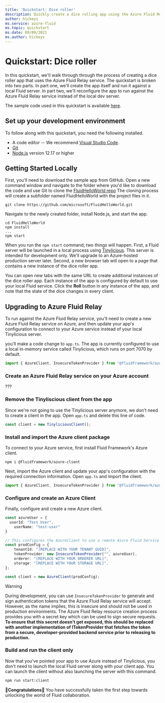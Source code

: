 ```yaml
---
title: 'Quickstart: Dice roller'
description: Quickly create a dice rolling app using the Azure Fluid Relay service
author: hickeys
ms.service: azure-fluid
ms.topic: quickstart
ms.date: 09/09/2021
ms.author: hickeys 
---
```


# Quickstart: Dice roller

In this quickstart, we'll walk through through the process of creating a dice roller app that uses the Azure Fluid Relay service. The quickstart is broken into two parts. In part one, we'll create the app itself and run it against a local Fluid server. In part two, we'll reconfigure the app to run against the Azure Fluid Relay service instead of the local dev server.

The sample code used in this quickstart is available [here](https://github.com/microsoft/FluidHelloWorld).

## Set up your development environment

To follow along with this quickstart, you need the following installed.

- A code editor -- We recommend [Visual Studio Code](https://code.visualstudio.com/).
- [Git](https://git-scm.com/downloads)
- [Node.js](https://nodejs.org/en/download) version 12.17 or higher

## Getting Started Locally

First, you'll need to download the sample app from GitHub. Open a new command window and navigate to the folder where you'd like to download the code and use Git to clone the [FluidHelloWorld repo](https://github.com/microsoft/FluidHelloWorld) The cloning process will create a subfolder named FluidHelloWorld with the project files in it.

```cli
git clone https://github.com/microsoft/FluidHelloWorld.git
```

Navigate to the newly created folder, install Node.js, and start the app.

```cli
cd FluidHelloWorld
npm install
...
npm start
```


When you run the `npm start` command, two things will happen. First, a Fluid server will be launched in a local process using [Tinylicious](https://www.npmjs.com/package/tinylicious). This server is intended for development only. We'll upgrade to an Azure-hosted production server later. Second, a new browser tab will open to a page that contains a new instance of the dice roller app. 

You can open new tabs with the same URL to create additional instances of the dice roller app. Each instance of the app is configured by default to use your local Fluid service. Click the **Roll** button in any instance of the app, and note that the state of the dice changes in every client.

## Upgrading to Azure Fluid Relay

To run against the Azure Fluid Relay service, you'll need to create a new Azure Fluid Relay service on Azure, and then update your app's configuration to connect to your Azure service instead of your local Tinylicious server.



you'll make a code change to `app.ts`. The app is currently configured to use a local in-memory service called Tinylicious, which runs on port 7070 by default.



```typescript
import { AzureClient, InsecureTokenProvider } from "@fluidframework/azure-client";
```

### Create an Azure Fluid Relay service on your Azure account

???

### Remove the Tinyliscious client from the app

Since we're not going to use the Tinylicious server anymore, we don't need to create a client in the app. Open `app.ts` and delete this line of code.

```typescript
const client = new TinyliciousClient();
```

### Install and import the Azure client package

To connect to your Azure service, first install Fluid Framework's Azure client.

```cli
npm i @fluidframework/azure-client
```

Next, import the Azure client and update your app's configuration with the required connection information. Open `app.ts` and import the client.

```typescript
import { AzureClient, InsecureTokenProvider } from "@fluidframework/azure-client";
```

### Configure and create an Azure Client

Finally, configure and create a new Azure client.

```typescript
const azureUser = {
  userId: "Test User",
    userName: "test-user"
}

// This configures the AzureClient to use a remote Azure Fluid Service instance.
const prodConfig = {
    tenantId: "[REPLACE WITH YOUR TENANT GUID]",
    tokenProvider: new InsecureTokenProvider("", azureUser),
    orderer: "[REPLACE WITH YOUR ORDERER URL]",
    storage: "[REPLACE WITH YOUR STORAGE URL]",
};

const client = new AzureClient(prodConfig);
```

> [!WARNING]
> During development, you can use `InsecureTokenProvider` to generate and sign authentication tokens that the Azure Fluid Relay service will accept. However, as the name implies, this is insecure and should not be used in production environments. The Azure Fluid Relay resource creation process provides you with a secret key which can be used to sign secure requests. **To ensure that this secret doesn't get exposed, this should be replaced with another implementation of ITokenProvider that fetches the token from a secure, developer-provided backend service prior to releasing to production.**

### Build and run the client only

Now that you've pointed your app to use Azure instead of Tinylicious, you don't need to launch the local Fluid server along with your client app. You can launch the client without also launching the server with this command. 

```bash
npm run start:client
```

🥳**Congratulations**🎉 You have successfully taken the first step towards unlocking the world of Fluid collaboration.



